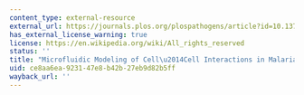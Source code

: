 ```yaml
---
content_type: external-resource
external_url: https://journals.plos.org/plospathogens/article?id=10.1371/journal.ppat.0030099
has_external_license_warning: true
license: https://en.wikipedia.org/wiki/All_rights_reserved
status: ''
title: "Microfluidic Modeling of Cell\u2014Cell Interactions in Malaria Pathogenesis"
uid: ce8aa6ea-9231-47e8-b42b-27eb9d82b5ff
wayback_url: ''
---
```

